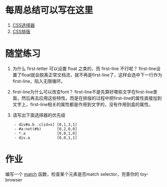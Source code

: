 # 每周总结可以写在这里
1. [CSS选择器](https://www.yuque.com/yangxiaomie/zu16ge/bsz08o)
2. [CSS排版](https://www.yuque.com/yangxiaomie/zu16ge/om5094)
# 随堂练习
1. 为什么 first-letter 可以设置 float 之类的，而 first-line 不行呢？
   first-line设置了float就会脱离正常文档流，就不再是first-line了，这样会选中下一行作为first-line，陷入无限循环。
2. first-line为什么可以改变font？
   first-line不是先算好哪些文字在first-line里面，然后再去应用这些特性。而是在排版的过程中把first-line的属性直接加到文字上，first-line相关的属性都是作用到文字的，没有作用到盒的属性。
   
3. 请写出下面选择器的优先级
```
    - div#a.b .c[id=x] [0,1,3,1]
    - #a:not(#b)       [0,2,0,0]
    - *.a              [0,0,1,0]
    - div.a            [0,0,1,1]
```

# 作业
编写一个 [match](https://github.com/wanni-yang/Frontend-01-Template/blob/master/week08/match.js) 函数，检查某个元素是否match selector，完善你的 toy-browser